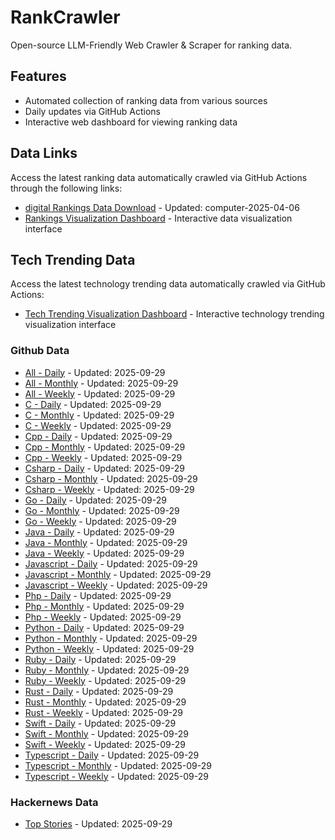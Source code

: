 # RankCrawler

Open-source LLM-Friendly Web Crawler & Scraper for ranking data.

## Features

* Automated collection of ranking data from various sources
* Daily updates via GitHub Actions
* Interactive web dashboard for viewing ranking data


## Data Links

Access the latest ranking data automatically crawled via GitHub Actions through the following links:

* [digital Rankings Data Download](https://github.com/chenjy16/RankCrawler/blob/main/data/1688/digital_computer_2025-04-06.json) - Updated: computer-2025-04-06
* [Rankings Visualization Dashboard](https://chenjy16.github.io/RankCrawler/1688_rankings.html) - Interactive data visualization interface




## Tech Trending Data

Access the latest technology trending data automatically crawled via GitHub Actions:

* [Tech Trending Visualization Dashboard](https://chenjy16.github.io/RankCrawler/tech_trending.html) - Interactive technology trending visualization interface

### Github Data

* [All - Daily](https://github.com/chenjy16/RankCrawler/blob/main/data/github/github_all_daily_2025-09-29.json) - Updated: 2025-09-29
* [All - Monthly](https://github.com/chenjy16/RankCrawler/blob/main/data/github/github_all_monthly_2025-09-29.json) - Updated: 2025-09-29
* [All - Weekly](https://github.com/chenjy16/RankCrawler/blob/main/data/github/github_all_weekly_2025-09-29.json) - Updated: 2025-09-29
* [C - Daily](https://github.com/chenjy16/RankCrawler/blob/main/data/github/github_c_daily_2025-09-29.json) - Updated: 2025-09-29
* [C - Monthly](https://github.com/chenjy16/RankCrawler/blob/main/data/github/github_c_monthly_2025-09-29.json) - Updated: 2025-09-29
* [C - Weekly](https://github.com/chenjy16/RankCrawler/blob/main/data/github/github_c_weekly_2025-09-29.json) - Updated: 2025-09-29
* [Cpp - Daily](https://github.com/chenjy16/RankCrawler/blob/main/data/github/github_cpp_daily_2025-09-29.json) - Updated: 2025-09-29
* [Cpp - Monthly](https://github.com/chenjy16/RankCrawler/blob/main/data/github/github_cpp_monthly_2025-09-29.json) - Updated: 2025-09-29
* [Cpp - Weekly](https://github.com/chenjy16/RankCrawler/blob/main/data/github/github_cpp_weekly_2025-09-29.json) - Updated: 2025-09-29
* [Csharp - Daily](https://github.com/chenjy16/RankCrawler/blob/main/data/github/github_csharp_daily_2025-09-29.json) - Updated: 2025-09-29
* [Csharp - Monthly](https://github.com/chenjy16/RankCrawler/blob/main/data/github/github_csharp_monthly_2025-09-29.json) - Updated: 2025-09-29
* [Csharp - Weekly](https://github.com/chenjy16/RankCrawler/blob/main/data/github/github_csharp_weekly_2025-09-29.json) - Updated: 2025-09-29
* [Go - Daily](https://github.com/chenjy16/RankCrawler/blob/main/data/github/github_go_daily_2025-09-29.json) - Updated: 2025-09-29
* [Go - Monthly](https://github.com/chenjy16/RankCrawler/blob/main/data/github/github_go_monthly_2025-09-29.json) - Updated: 2025-09-29
* [Go - Weekly](https://github.com/chenjy16/RankCrawler/blob/main/data/github/github_go_weekly_2025-09-29.json) - Updated: 2025-09-29
* [Java - Daily](https://github.com/chenjy16/RankCrawler/blob/main/data/github/github_java_daily_2025-09-29.json) - Updated: 2025-09-29
* [Java - Monthly](https://github.com/chenjy16/RankCrawler/blob/main/data/github/github_java_monthly_2025-09-29.json) - Updated: 2025-09-29
* [Java - Weekly](https://github.com/chenjy16/RankCrawler/blob/main/data/github/github_java_weekly_2025-09-29.json) - Updated: 2025-09-29
* [Javascript - Daily](https://github.com/chenjy16/RankCrawler/blob/main/data/github/github_javascript_daily_2025-09-29.json) - Updated: 2025-09-29
* [Javascript - Monthly](https://github.com/chenjy16/RankCrawler/blob/main/data/github/github_javascript_monthly_2025-09-29.json) - Updated: 2025-09-29
* [Javascript - Weekly](https://github.com/chenjy16/RankCrawler/blob/main/data/github/github_javascript_weekly_2025-09-29.json) - Updated: 2025-09-29
* [Php - Daily](https://github.com/chenjy16/RankCrawler/blob/main/data/github/github_php_daily_2025-09-29.json) - Updated: 2025-09-29
* [Php - Monthly](https://github.com/chenjy16/RankCrawler/blob/main/data/github/github_php_monthly_2025-09-29.json) - Updated: 2025-09-29
* [Php - Weekly](https://github.com/chenjy16/RankCrawler/blob/main/data/github/github_php_weekly_2025-09-29.json) - Updated: 2025-09-29
* [Python - Daily](https://github.com/chenjy16/RankCrawler/blob/main/data/github/github_python_daily_2025-09-29.json) - Updated: 2025-09-29
* [Python - Monthly](https://github.com/chenjy16/RankCrawler/blob/main/data/github/github_python_monthly_2025-09-29.json) - Updated: 2025-09-29
* [Python - Weekly](https://github.com/chenjy16/RankCrawler/blob/main/data/github/github_python_weekly_2025-09-29.json) - Updated: 2025-09-29
* [Ruby - Daily](https://github.com/chenjy16/RankCrawler/blob/main/data/github/github_ruby_daily_2025-09-29.json) - Updated: 2025-09-29
* [Ruby - Monthly](https://github.com/chenjy16/RankCrawler/blob/main/data/github/github_ruby_monthly_2025-09-29.json) - Updated: 2025-09-29
* [Ruby - Weekly](https://github.com/chenjy16/RankCrawler/blob/main/data/github/github_ruby_weekly_2025-09-29.json) - Updated: 2025-09-29
* [Rust - Daily](https://github.com/chenjy16/RankCrawler/blob/main/data/github/github_rust_daily_2025-09-29.json) - Updated: 2025-09-29
* [Rust - Monthly](https://github.com/chenjy16/RankCrawler/blob/main/data/github/github_rust_monthly_2025-09-29.json) - Updated: 2025-09-29
* [Rust - Weekly](https://github.com/chenjy16/RankCrawler/blob/main/data/github/github_rust_weekly_2025-09-29.json) - Updated: 2025-09-29
* [Swift - Daily](https://github.com/chenjy16/RankCrawler/blob/main/data/github/github_swift_daily_2025-09-29.json) - Updated: 2025-09-29
* [Swift - Monthly](https://github.com/chenjy16/RankCrawler/blob/main/data/github/github_swift_monthly_2025-09-29.json) - Updated: 2025-09-29
* [Swift - Weekly](https://github.com/chenjy16/RankCrawler/blob/main/data/github/github_swift_weekly_2025-09-29.json) - Updated: 2025-09-29
* [Typescript - Daily](https://github.com/chenjy16/RankCrawler/blob/main/data/github/github_typescript_daily_2025-09-29.json) - Updated: 2025-09-29
* [Typescript - Monthly](https://github.com/chenjy16/RankCrawler/blob/main/data/github/github_typescript_monthly_2025-09-29.json) - Updated: 2025-09-29
* [Typescript - Weekly](https://github.com/chenjy16/RankCrawler/blob/main/data/github/github_typescript_weekly_2025-09-29.json) - Updated: 2025-09-29

### Hackernews Data

* [Top Stories](https://github.com/chenjy16/RankCrawler/blob/main/data/hackernews/hackernews_top_2025-09-29.json) - Updated: 2025-09-29


